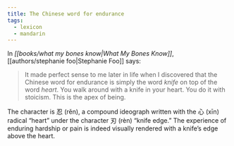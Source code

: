 ```yaml
---
title: The Chinese word for endurance
tags:
  - lexicon
  - mandarin
---
```

In *[[books/what my bones know|What My Bones Know]]*, [[authors/stephanie foo|Stephanie Foo]] says:

> It made perfect sense to me later in life when I discovered that the Chinese word for endurance is simply the word _knife_ on top of the word _heart_. You walk around with a knife in your heart. You do it with stoicism. This is the apex of being.

The character is 忍 (rěn), a compound ideograph written with the 心 (xīn) radical “heart” under the character 刃 (rèn) “knife edge.” The experience of enduring hardship or pain is indeed visually rendered with a knife’s edge above the heart.